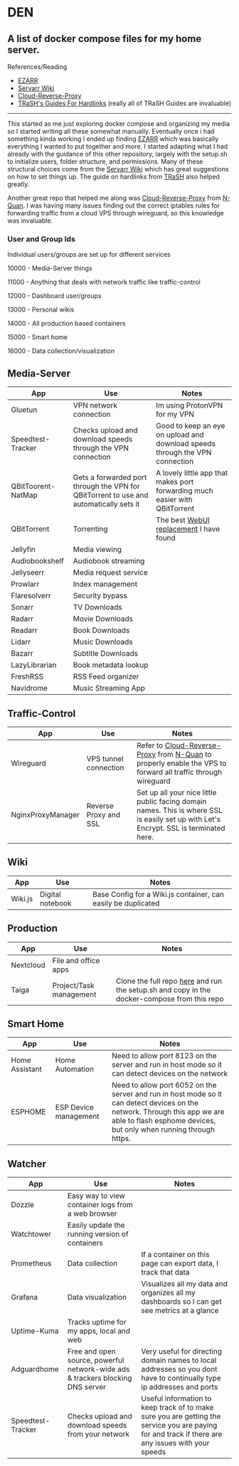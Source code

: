 # DEN
A list of docker compose files for my home server.
---
References/Reading
- [EZARR](https://github.com/Luctia/ezarr/tree/main)
- [Servarr Wiki](https://wiki.servarr.com/docker-guide)
- [Cloud-Reverse-Proxy](https://github.com/N-Quan/Cloud-Reverse-Proxy)
- [TRaSH's Guides For Hardlinks](https://trash-guides.info/Hardlinks/Hardlinks-and-Instant-Moves/) (really all of TRaSH Guides are invaluable)
---

This started as me just exploring docker compose and organizing my media so I started writing all these somewhat manually.
Eventually once i had something kinda working I ended up finding [EZARR](https://github.com/Luctia/ezarr/tree/main) which was basically everything I wanted to put together and more. I started adapting what I had already with the guidance of this other repository, largely with the setup.sh to initialize users, folder structure, and permissions. Many of these structural choices come from the [Servarr Wiki](https://wiki.servarr.com/docker-guide) which has great suggestions on how to set things up. The guide on hardlinks from [TRaSH](https://trash-guides.info/Hardlinks/Hardlinks-and-Instant-Moves/) also helped greatly.

Another great repo that helped me along was [Cloud-Reverse-Proxy](https://github.com/N-Quan/Cloud-Reverse-Proxy) from [N-Quan](https://github.com/N-Quan). I was having many issues finding out the correct iptables rules for forwarding traffic from a cloud VPS through wireguard, so this knowledge was invaluable. 

### User and Group Ids
Individual users/groups are set up for different services

10000 - Media-Server things

11000 - Anything that deals with network traffic like traffic-control

12000 - Dashboard user/groups

13000 - Personal wikis

14000 - All production based containers

15000 - Smart home

16000 - Data collection/visualization

## Media-Server
| App | Use | Notes |
| --- | --- | --- |
| Gluetun | VPN network connection | Im using ProtonVPN for my VPN |
| Speedtest-Tracker | Checks upload and download speeds through the VPN connection | Good to keep an eye on upload and download speeds through the VPN connection |
| QBitToorent-NatMap | Gets a forwarded port through the VPN for QBitTorrent to use and automatically sets it | A lovely little app that makes port forwarding much easier with QBitTorrent |
| QBitTorrent| Torrenting | The best [WebUI replacement](https://github.com/VueTorrent/VueTorrent?tab=readme-ov-file) I have found |
| Jellyfin | Media viewing | |
| Audiobookshelf | Audiobook streaming | |
| Jellyseerr | Media request service | |
| Prowlarr | Index management | |
| Flaresolverr | Security bypass | |
| Sonarr | TV Downloads | |
| Radarr | Movie Downloads | |
| Readarr | Book Downloads | |
| Lidarr | Music Downloads | |
| Bazarr | Subtitle Downloads | |
| LazyLibrarian | Book metadata lookup | |
| FreshRSS | RSS Feed organizer | |
| Navidrome | Music Streaming App | |

## Traffic-Control
| App | Use | Notes |
| --- | --- | --- |
| Wireguard | VPS tunnel connection | Refer to [Cloud-Reverse-Proxy](https://github.com/N-Quan/Cloud-Reverse-Proxy) from [N-Quan](https://github.com/N-Quan) to properly enable the VPS to forward all traffic through wireguard |
| NginxProxyManager | Reverse Proxy and SSL | Set up all your nice little public facing domain names. This is where SSL is easily set up with Let's Encrypt. SSL is terminated here. |

## Wiki
| App | Use | Notes |
| --- | --- | --- |
| Wiki.js | Digital notebook |  Base Config for a Wiki.js container, can easily be duplicated |

## Production
| App | Use | Notes |
| --- | --- | --- |
| Nextcloud | File and office apps | |
| Taiga | Project/Task management | Clone the full repo [here](https://github.com/taigaio/taiga-docker/tree/main) and run the setup.sh and copy in the docker-compose from this repo |

## Smart Home
| App | Use | Notes |
| --- | --- | --- |
| Home Assistant | Home Automation | Need to allow port 8123 on the server and run in host mode so it can detect devices on the network |
| ESPHOME | ESP Device management | Need to allow port 6052 on the server and run in host mode so it can detect devices on the network. Through this app we are able to flash esphome devices, but only when running through https. |

## Watcher
| App | Use | Notes |
| --- | --- | --- |
| Dozzle | Easy way to view container logs from a web browser | |
| Watchtower | Easily update the running version of containers | |
| Prometheus | Data collection | If a container on this page can export data, I track that data |
| Grafana | Data visualization | Visualizes all my data and organizes all my dashboards so I can get see metrics at a glance |
| Uptime-Kuma | Tracks uptime for my apps, local and web | |
| Adguardhome | Free and open source, powerful network-wide ads & trackers blocking DNS server | Very useful for directing domain names to local addresses so you dont have to continually type ip addresses and ports |
| Speedtest-Tracker | Checks upload and download speeds from your network | Useful information to keep track of to make sure you are getting the service you are paying for and track if there are any issues with your speeds |
